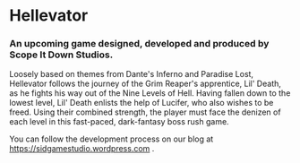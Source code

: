 # Hellevator

### An upcoming game designed, developed and produced by Scope It Down Studios.

Loosely based on themes from Dante's Inferno and Paradise Lost, Hellevator follows the journey of the Grim Reaper's apprentice, Lil' Death, as he fights his way out of the Nine Levels of Hell. Having fallen down to the lowest level, Lil' Death enlists the help of Lucifer, who also wishes to be freed.
Using their combined strength, the player must face the denizen of each level in this fast-paced, dark-fantasy boss rush game.

You can follow the development process on our blog at https://sidgamestudio.wordpress.com .